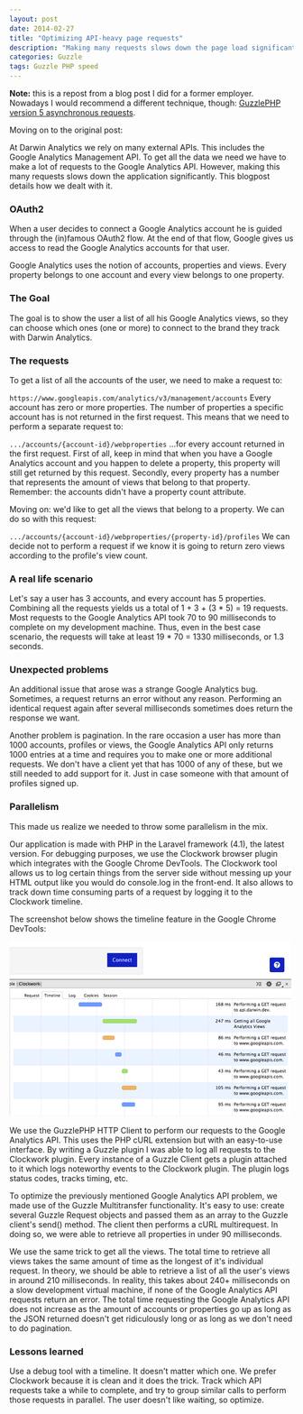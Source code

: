 ```yaml
---
layout: post
date: 2014-02-27
title: "Optimizing API-heavy page requests"
description: "Making many requests slows down the page load significantly, how to reduce this"
categories: Guzzle
tags: Guzzle PHP speed
---
```


**Note:** this is a repost from a blog post I did for a former employer. Nowadays I would recommend a different technique, though:
[GuzzlePHP version 5 asynchronous requests](http://guzzle.readthedocs.org/en/latest/faq.html#can-guzzle-send-asynchronous-requests).

Moving on to the original post:

At Darwin Analytics we rely on many external APIs. This includes the Google Analytics Management API.
To get all the data we need we have to make a lot of requests to the Google Analytics API.
However, making this many requests slows down the application significantly. This blogpost details how we dealt with it.

### OAuth2

When a user decides to connect a Google Analytics account he is guided through the (in)famous OAuth2 flow.
At the end of that flow, Google gives us access to read the Google Analytics accounts for that user.

Google Analytics uses the notion of accounts, properties and views. Every property belongs to one account
and every view belongs to one property.

### The Goal

The goal is to show the user a list of all his Google Analytics views, so they can choose which ones (one or more)
to connect to the brand they track with Darwin Analytics.

### The requests

To get a list of all the accounts of the user, we need to make a request to:

`https://www.googleapis.com/analytics/v3/management/accounts`
Every account has zero or more properties. The number of properties a specific account has is not returned in the first request.
This means that we need to perform a separate request to:

`.../accounts/{account-id}/webproperties`
…for every account returned in the first request. First of all, keep in mind that when you have a
Google Analytics account and you happen to delete a property, this property will still get returned by this request.
Secondly, every property has a number that represents the amount of views that belong to that property.
Remember: the accounts didn't have a property count attribute.

Moving on: we'd like to get all the views that belong to a property. We can do so with this request:

`.../accounts/{account-id}/webproperties/{property-id}/profiles`
We can decide not to perform a request if we know it is going to return zero views according to the profile's view count.

### A real life scenario

Let's say a user has 3 accounts, and every account has 5 properties.
Combining all the requests yields us a total of 1 + 3 + (3 * 5) = 19 requests.
Most requests to the Google Analytics API took 70 to 90 milliseconds to complete on my development machine.
Thus, even in the best case scenario, the requests will take at least 19 * 70 = 1330 milliseconds, or 1.3 seconds.

### Unexpected problems

An additional issue that arose was a strange Google Analytics bug. Sometimes, a request returns an error without any reason.
Performing an identical request again after several milliseconds sometimes does return the response we want.

Another problem is pagination. In the rare occasion a user has more than 1000 accounts, profiles or views,
the Google Analytics API only returns 1000 entries at a time and requires you to make one or more additional requests.
We don't have a client yet that has 1000 of any of these, but we still needed to add support for it.
Just in case someone with that amount of profiles signed up.

### Parallelism

This made us realize we needed to throw some parallelism in the mix.

Our application is made with PHP in the Laravel framework (4.1), the latest version.
For debugging purposes, we use the Clockwork browser plugin which integrates with the Google Chrome DevTools.
The Clockwork tool allows us to log certain things from the server side without messing up your
HTML output like you would do console.log in the front-end. It also allows to track down time
consuming parts of a request by logging it to the Clockwork timeline.

The screenshot below shows the timeline feature in the Google Chrome DevTools:

![timeline](/assets/article_images/2014-02-27-optimizing-api-heavy-page-requests/timeline.png)

We use the GuzzlePHP HTTP Client to perform our requests to the Google Analytics API.
This uses the PHP cURL extension but with an easy-to-use interface. By writing a Guzzle plugin I was able to log
all requests to the Clockwork plugin. Every instance of a Guzzle Client gets a plugin attached to it which
logs noteworthy events to the Clockwork plugin. The plugin logs status codes, tracks timing, etc.

To optimize the previously mentioned Google Analytics API problem, we made use of the Guzzle Multitransfer functionality.
It's easy to use: create several Guzzle Request objects and passed them as an array to the Guzzle client's send() method.
The client then performs a cURL multirequest. In doing so, we were able to retrieve all properties in under 90 milliseconds.

<script src="https://gist.github.com/hannesvdvreken/2574d0da291b72d0c16b.js"></script>

We use the same trick to get all the views.
The total time to retrieve all views takes the same amount of time as the longest of it's individual request.
In theory, we should be able to retrieve a list of all the user's views in around 210 milliseconds.
In reality, this takes about 240+ milliseconds on a slow development virtual machine,
if none of the Google Analytics API requests return an error.
The total time requesting the Google Analytics API does not increase as the amount of accounts or properties
go up as long as the JSON returned doesn't get ridiculously long or as long as we don't need to do pagination.

### Lessons learned

Use a debug tool with a timeline. It doesn't matter which one. We prefer Clockwork because it is clean and it does the trick.
Track which API requests take a while to complete, and try to group similar calls to perform those requests in parallel.
The user doesn't like waiting, so optimize.